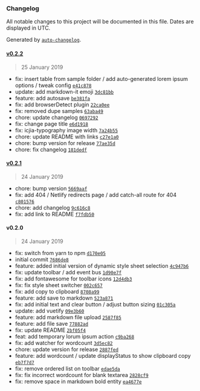 ### Changelog

All notable changes to this project will be documented in this file. Dates are displayed in UTC.

Generated by [`auto-changelog`](https://github.com/CookPete/auto-changelog).

#### [v0.2.2](https://github.com/ICJIA/icjia-markdown-next/compare/v0.2.1...v0.2.2)

> 25 January 2019

- fix: insert table from sample folder / add auto-generated lorem ipsum options / tweak config [`e41c878`](https://github.com/ICJIA/icjia-markdown-next/commit/e41c8786faffb18018c978fc837667ab5b5f784a)
- update: add markdown-it emoji [`3dc81bb`](https://github.com/ICJIA/icjia-markdown-next/commit/3dc81bb5114ffe5d973bfec4628b4273e7b54b34)
- feature: add autosave [`be381fa`](https://github.com/ICJIA/icjia-markdown-next/commit/be381fa2c6d6a1529dbe94415827907432c33fa7)
- fix: add browserDetect plugin [`22ca0ee`](https://github.com/ICJIA/icjia-markdown-next/commit/22ca0ee1b5edbd671c2d371546d9ee2c7b7b3185)
- fix: removed dupe samples [`63aba49`](https://github.com/ICJIA/icjia-markdown-next/commit/63aba49f5a1b33c24309879c2458171252422dfa)
- chore: update changelog [`0697292`](https://github.com/ICJIA/icjia-markdown-next/commit/06972921858c1a932a54f20ac52b1fb09c3fdeb4)
- fix: change page title [`e6d1918`](https://github.com/ICJIA/icjia-markdown-next/commit/e6d1918df27405e68b43c8f7ce062673724eb164)
- fix: icjia-typography image width [`7a24b55`](https://github.com/ICJIA/icjia-markdown-next/commit/7a24b55091499bb9f545b5952f4b3a58ab8b7c97)
- chore: update README with links [`c27e1a0`](https://github.com/ICJIA/icjia-markdown-next/commit/c27e1a030dda5c757b3eb162f41b9ff309afc695)
- chore: bump version for release [`77ae35d`](https://github.com/ICJIA/icjia-markdown-next/commit/77ae35d538fe8f6d9da0f06a4a890d06cb7daa12)
- chore: fix changelog [`181dedf`](https://github.com/ICJIA/icjia-markdown-next/commit/181dedfd47cdfd145a938ad06be5f2cc75f75c1d)

#### [v0.2.1](https://github.com/ICJIA/icjia-markdown-next/compare/v0.2.0...v0.2.1)

> 24 January 2019

- chore: bump version [`5669aaf`](https://github.com/ICJIA/icjia-markdown-next/commit/5669aafad19d9452b148bd66f4d7fd4325512d08)
- fix: add 404 / Netlify redirects page / add catch-all route for 404 [`c801576`](https://github.com/ICJIA/icjia-markdown-next/commit/c8015763e9259515b008168d8e5dc73ae0efc07a)
- chore: add changelog [`9c616c8`](https://github.com/ICJIA/icjia-markdown-next/commit/9c616c8ae846c4c565db6557ce4b96a3a34517b1)
- fix: add link to README [`f7fdb50`](https://github.com/ICJIA/icjia-markdown-next/commit/f7fdb502f6dc6a09183f2af73e1600f3bdcdf9c4)

#### v0.2.0

> 24 January 2019

- fix: switch from yarn to npm [`d170e05`](https://github.com/ICJIA/icjia-markdown-next/commit/d170e05711f8d235d70b88d9207dcc6f7bc92033)
- initial commit [`7686de8`](https://github.com/ICJIA/icjia-markdown-next/commit/7686de81fcb84412b69302ac352dda48ac1acbc3)
- feature: added initial version of dynamic style sheet selection [`4c947b6`](https://github.com/ICJIA/icjia-markdown-next/commit/4c947b6efc563b0e66e49356ea8cb28bec958d31)
- fix: update toolbar / add event bus [`1d90e7f`](https://github.com/ICJIA/icjia-markdown-next/commit/1d90e7fd889ce90b1bd61c75d5d9356ae95fb9e9)
- fix: add fontawesome for toolbar icons [`12d4db3`](https://github.com/ICJIA/icjia-markdown-next/commit/12d4db3251af4a35785d5ee9b88c6236b9d92455)
- fix: fix style sheet switcher [`002c657`](https://github.com/ICJIA/icjia-markdown-next/commit/002c657479b8024a329dd7763d4d8911416ba1b9)
- fix: add copy to clipboard [`8708a99`](https://github.com/ICJIA/icjia-markdown-next/commit/8708a99227f9fdb18be9ab598e3b071dc8fad8d6)
- feature: add save to markdown [`523a871`](https://github.com/ICJIA/icjia-markdown-next/commit/523a871b14086e7aee492b7c7561816e73725ee4)
- fix: add initial text and clear button / adjust button sizing [`01c305a`](https://github.com/ICJIA/icjia-markdown-next/commit/01c305a47e7976f4fbafff2b52fab8bb6c343da8)
- update: add vuetify [`09e3b60`](https://github.com/ICJIA/icjia-markdown-next/commit/09e3b60163e6461d7083abe1c36755f870248643)
- feature: add markdown file upload [`2587f85`](https://github.com/ICJIA/icjia-markdown-next/commit/2587f85b7689316177edd9adc2b53d3519286e63)
- feature: add file save [`77882ad`](https://github.com/ICJIA/icjia-markdown-next/commit/77882add3dc02d24146dfea1495bd7d69a2eb222)
- fix: update README [`2bf05f4`](https://github.com/ICJIA/icjia-markdown-next/commit/2bf05f46deed09bdb2b234d5aafbe6e92e2d4e04)
- feat: add temporary lorum ipsum action [`c9ba268`](https://github.com/ICJIA/icjia-markdown-next/commit/c9ba268709b7b7dc911da1b7be01566cfb655e7a)
- fix: add watcher for wordcount [`3d5ec82`](https://github.com/ICJIA/icjia-markdown-next/commit/3d5ec82088b6511806a928586c2455ab481b13c9)
- chore: update version for release [`2887fed`](https://github.com/ICJIA/icjia-markdown-next/commit/2887fedf3d7e7419109ce91a08a6b74bf51badfe)
- feature: add wordcount / update displayStatus to show clipboard copy [`eb7f7d7`](https://github.com/ICJIA/icjia-markdown-next/commit/eb7f7d733d00adc814f3cff0a14a36cea6392f2a)
- fix: remove ordered list on toolbar [`edae5da`](https://github.com/ICJIA/icjia-markdown-next/commit/edae5dab2a0e2ff73e90fce8a457f5103e77c309)
- fix: fix incorrect wordcount for blank textarea [`2828cf9`](https://github.com/ICJIA/icjia-markdown-next/commit/2828cf970ba0db26af37f9cbdc8998e933af22c9)
- fix: remove space in markdown bold entity [`ea4677e`](https://github.com/ICJIA/icjia-markdown-next/commit/ea4677e86a128e56a3dc2d932197e6c13f99745b)
